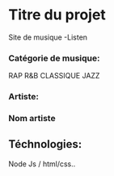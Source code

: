 
# Titre du projet
Site de musique -Listen

### Catégorie de musique:

  RAP
  R&B
  CLASSIQUE
  JAZZ
  
 ### Artiste:
### Nom artiste


 ## Téchnologies:

 Node Js / html/css..
